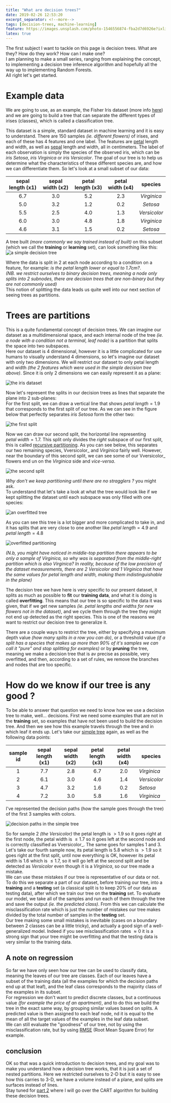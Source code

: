 ```yaml
---
title: "What are decision trees?"
date: 2019-02-26 12:53:20
excerpt_separator: <!--more-->
tags: [decision-trees, machine-learning]
feature: https://images.unsplash.com/photo-1546556874-fba2d7d6926e?ixlib=rb-1.2.1&ixid=eyJhcHBfaWQiOjEyMDd9&auto=format&fit=crop&w=975&q=80
latex: true
---
```


The first subject I want to tackle on this page is decision trees. What are they? How do they work? How can I make one?  
I am planning to make a small series, ranging from explaining the concept, to implementing a decision tree inference algorithm and hopefully all the way up to implementing Random Forests.  
All right let's get started.

<!--more-->

# Example data

We are going to use, as an example, the Fisher Iris dataset (more info <a></a>[here][1]) and we are going to build a tree that can separate the different types of irises (classes), which is called a classification tree.

This dataset is a simple, standard dataset in machine learning and it is easy to understand.
There are 150 samples _(ie. different flowers)_ of irises, and each of these has 4 features and one label. The features are <a></a>[petal][2] length and width, as well as <a></a>[sepal][3] length and width, all in centimeters. The label of each observation is simply
the species of the observed iris, which can be _iris Setosa_, _iris Virginica_ or _iris Versicolor_. The goal of our tree is to help us determine what the characteristics of these different species are, and how we can differentiate them.
So let's look at a small subset of our data:

| sepal length (x1) | sepal width (x2) | petal length (x3) | petal width (x4) |   species    |
| :---------------: | :--------------: | :---------------: | :--------------: | :----------: |
|        6.7        |       3.0        |        5.2        |       2.3        | _Virginica_  |
|        5.0        |       3.2        |        1.2        |       0.2        |   _Setosa_   |
|        5.5        |       2.5        |        4.0        |       1.3        | _Versicolor_ |
|        6.0        |       3.0        |        4.8        |       1.8        | _Virginica_  |
|        4.6        |       3.1        |        1.5        |       0.2        |   _Setosa_   |

A tree built _(more commonly we say trained instead of built)_ on this subset (which we call the **training** or **learning** set), can look something like this:  
<a id='simple-tree'> <a/>
![a simple decision tree](/images/simple_tree.svg)

Where the data is split in 2 at each node according to a condition on a feature, for example: _is the petal length lower or equal to 1.7cm?_.  
_(NB. we restrict ourselves to binary decision trees, meaning a node only splits into 2 subnodes, there are decision trees that are non-binary but they are not commonly used)_  
This notion of splitting the data leads us quite well into our next section of seeing trees as partitions.

# Trees are partitions

This is a quite fundamental concept of decision trees. We can imagine our dataset as a multidimensional space, and each internal node of the tree _(ie. a node with a condition not a terminal, leaf node)_ is a partition that splits the space into two subspaces.  
Here our dataset is 4 dimensional, however it is a little complicated for use humans to visually understand 4 dimensions, so let's imagine our dataset with only two dimensions. We will restrict our dataset to only petal length and width _(the 2 features which were used in the simple decision tree above)_. Since it is only 2 dimensions we can easily represent it as a plane:

![the iris dataset](/images/iris_dataset_base.svg)

Now let's represent the splits in our decision trees as lines that separate the plane into 2 sub-planes:  
For the first split, we can draw a vertical line that shows $petal\ length = 1.9$ that corresponds to the first split of our tree. As we can see in the figure below that perfectly separates _iris Setosa_ form the other two:

![the first split](/images/iris_dataset_split_1.svg)

Now we can draw our second split, the horizontal line representing $petal\ width = 1.7$. This split only divides the _right_ subspace of our first split, this is called <a></a>[recursive partitioning][4]. As you can see below, this separates our two remaining species, Vversicolor_ and _Virginica_ fairly well. However, near the boundary of this second split, we can see some of our Vversicolor_ flowers end un on the _Virginica_ side and _vice-versa_.

![the second split](/images/iris_dataset_split_2.svg)

_Why don't we keep partitioning until there are no stragglers ?_ you might ask.  
To understand that let's take a look at what the tree would look like if we kept splitting the dataset until each subspace was only filled with one species:

![an overfitted tree](/images/overfitted_tree.svg)

As you can see this tree is a lot bigger and more complicated to take in, and it has splits that are very close to one another like $petal\ length = 4.9$ and $petal\ length = 4.8$

![overfitted partitioning](/images/iris_splits_overfit.svg)

_(N.b, you might have noticed in middle-top partition there appears to be only a sample of Virginica, so why was is separated from the middle-right partition which is also Virginica? In reality, because of the low precision of the dataset measurements, there are 2 Versicolor and 1 Virginica that have the same values for petal length and width, making them indistinguishable in the plane)_

The decision tree we have here is very specific to our present dataset, it splits as much as possible to **fit** our **training data**, and what it is doing is called **overfitting**. This means that our tree is so specific to the data it was given, that if we get new samples _(ie. petal lengths and widths for new flowers not in the dataset)_, and we cycle them through the tree they might not end up detected as the right species. This is one of the reasons we want to restrict our decision tree to generalize it.

There are a couple ways to restrict the tree, either by specifying a maximum depth value _(how many splits in a row you can do)_, or a threshold value _(if a split has a species that makes up more than 90% of it's samples we can call it "pure" and stop splitting for examples)_ or by **pruning** the tree, meaning we make a decision tree that is av precise as possible, very overfitted, and then, according to a set of rules, we remove the branches and nodes that are too specific.

# How do we know if our tree is any good ?

To be able to answer that question we need to know how we use a decision tree to make, well... decisions. First we need some examples that are not in the **training** set, so examples that have not been used to build the decision tree. And then we see how this example travels through the tree and in which leaf it ends up. Let's take our <a></a>[simple tree](#simple-tree) again, as well as the following data points:

| sample id | sepal length (x1) | sepal width (x2) | petal length (x3) | petal width (x4) | species      |
| :-------: | :---------------: | :--------------: | :---------------: | :--------------: | ------------ |
|     1     |        7.7        |       2.8        |        6.7        |       2.0        | _Virginica_  |
|     2     |        6.1        |       3.0        |        4.6        |       1.4        | _Versicolor_ |
|     3     |        4.7        |       3.2        |        1.6        |       0.2        | _Setosa_     |
|     4     |        7.2        |       3.0        |        5.8        |       1.6        | _Virginica_  |

I've represented the decision paths (how the sample goes through the tree) of the first 3 samples with colors.

![decision paths in the simple tree](/images/decision_paths.svg)

So for sample 2 _(the Versicolor)_ the petal length is $> 1.9$ so it goes right at the first node, the petal width is $\leq 1.7$ so it goes left at the second node and is correctly classified as Vversicolor_. The same goes for samples 1 and 3. Let's take our fourth sample now, its petal length is $5.8$ which is $>1.9$ so it goes right at the first split, until now everything is OK, however its petal width is $1.6$ which is $\leq 1.7$, so it will go left at the second split and be detected as _Versicolor_ even though it is a _Virginica_, so our tree made a mistake.  
We can use these mistakes if our tree is representative of our data or not. To do this we separate a part of our dataset, before training our tree, into a **training** and a **testing** set (a classical split is to keep 20% of our data as testing data), after which we train our tree on the **training** set. To evaluate our model, we take all of the samples and run each of them through the tree and save the output _(ie. the predicted class)_. From this we can calculate the misclassification rate which is just the number of mistakes our tree makes divided by the total number of samples in the **testing** set.  
Our tree making some small mistakes is inevitable (cases on a boundary between 2 classes can be a little tricky), and actually a good sign of a well-generalized model. Indeed if you see misclassification rates $\approx 0$ it is a strong sign that your tree might be overfitting and that the testing data is very similar to the training data.

## A note on regression

So far we have only seen how our tree can be used to classify data, meaning the leaves of our tree are classes. Each of our leaves have a subset of the training data (all the examples for which the decision paths end up at that leaf), and the leaf class corresponds to the majority class of the examples in its subset.  
For regression we don't want to predict discrete classes, but a continuous value _(for example the price of an apartment)_, and to do this we build the tree in the exact same way, by grouping similar values based on splits. A predicted value is then assigned to each leaf node, nd it is equal to the mean of all the target values of the examples in the leaf data subset.  
We can still evaluate the "goodness" of our tree, not by using the misclassification rate, but by using <a></a>[RMSE][5] (Root Mean Square Error) for example.

## conclusion

OK so that was a quick introduction to decision trees, and my goal was to make you understand how a decision tree works, that it is just a set of nested partitions. Here we restricted ourselves to 2-D but it is easy to see how this carries to 3-D, we have a volume instead of a plane, and splits are surfaces instead of lines.  
Stay tuned for <a></a>[part 2][6] where I will go over the CART algorithm for building these decision trees.

[1]: https://en.wikipedia.org/wiki/Iris_flower_data_set
[2]: https://en.wikipedia.org/wiki/Petal
[3]: https://en.wikipedia.org/wiki/Sepal
[4]: https://en.wikipedia.org/wiki/Recursive_partitioning
[5]: https://en.wikipedia.org/wiki/Root-mean-square_deviation
[6]: /blog/the-CART-algorithm
